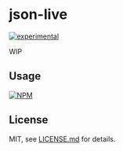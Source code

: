 # json-live

[![experimental](http://badges.github.io/stability-badges/dist/experimental.svg)](http://github.com/badges/stability-badges)

WIP

## Usage

[![NPM](https://nodei.co/npm/json-live.png)](https://www.npmjs.com/package/json-live)

## License

MIT, see [LICENSE.md](http://github.com/mattdesl/json-live/blob/master/LICENSE.md) for details.
